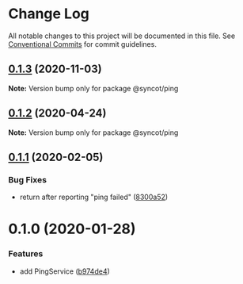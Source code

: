 # Change Log

All notable changes to this project will be documented in this file.
See [Conventional Commits](https://conventionalcommits.org) for commit guidelines.

## [0.1.3](https://github.com/SyncOT/SyncOT/compare/@syncot/ping@0.1.2...@syncot/ping@0.1.3) (2020-11-03)

**Note:** Version bump only for package @syncot/ping





## [0.1.2](https://github.com/SyncOT/SyncOT/compare/@syncot/ping@0.1.1...@syncot/ping@0.1.2) (2020-04-24)

**Note:** Version bump only for package @syncot/ping





## [0.1.1](https://github.com/SyncOT/SyncOT/compare/@syncot/ping@0.1.0...@syncot/ping@0.1.1) (2020-02-05)


### Bug Fixes

* return after reporting "ping failed" ([8300a52](https://github.com/SyncOT/SyncOT/commit/8300a52c3b8c65158b0b8b9dab4ac8eef31e9ef7))





# 0.1.0 (2020-01-28)


### Features

* add PingService ([b974de4](https://github.com/SyncOT/SyncOT/commit/b974de4b8c66ed9b97e20ab6c2b641186efb7327))
